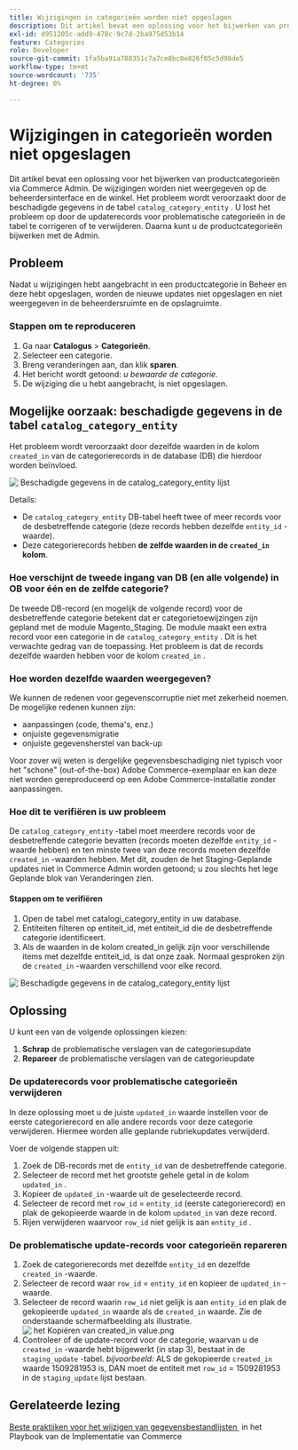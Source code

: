 ```yaml
---
title: Wijzigingen in categorieën worden niet opgeslagen
description: Dit artikel bevat een oplossing voor het bijwerken van productcategorieën via Commerce Admin. De wijzigingen worden niet weergegeven op de beheerdersinterface en de winkel. Het probleem wordt veroorzaakt door de bedorven gegevens in &grave; catalog_category_entity lijst &grave;. U lost het probleem op door de updaterecords voor problematische categorieën in de tabel te corrigeren of te verwijderen. Daarna kunt u de productcategorieën bijwerken met de Admin.
exl-id: d951205c-add9-478c-9c7d-2ba975d53b14
feature: Categories
role: Developer
source-git-commit: 1fa5ba91a788351c7a7ce8bc0e826f05c5d98de5
workflow-type: tm+mt
source-wordcount: '735'
ht-degree: 0%

---
```


# Wijzigingen in categorieën worden niet opgeslagen

Dit artikel bevat een oplossing voor het bijwerken van productcategorieën via Commerce Admin. De wijzigingen worden niet weergegeven op de beheerdersinterface en de winkel. Het probleem wordt veroorzaakt door de beschadigde gegevens in de tabel `catalog_category_entity` . U lost het probleem op door de updaterecords voor problematische categorieën in de tabel te corrigeren of te verwijderen. Daarna kunt u de productcategorieën bijwerken met de Admin.

## Probleem

Nadat u wijzigingen hebt aangebracht in een productcategorie in Beheer en deze hebt opgeslagen, worden de nieuwe updates niet opgeslagen en niet weergegeven in de beheerdersruimte en de opslagruimte.

### Stappen om te reproduceren

1. Ga naar **Catalogus** > **Categorieën**.
1. Selecteer een categorie.
1. Breng veranderingen aan, dan klik **sparen**.
1. Het bericht wordt getoond: *u bewaarde de categorie*.
1. De wijziging die u hebt aangebracht, is niet opgeslagen.

## Mogelijke oorzaak: beschadigde gegevens in de tabel `catalog_category_entity`

Het probleem wordt veroorzaakt door dezelfde waarden in de kolom `created_in` van de categorierecords in de database (DB) die hierdoor worden beïnvloed.

![&#x200B; Beschadigde gegevens in de catalog_category_entity lijst &#x200B;](assets/catalog_category_entity.png)

Details:

* De `catalog_category_entity` DB-tabel heeft twee of meer records voor de desbetreffende categorie (deze records hebben dezelfde `entity_id` -waarde).
* Deze categorierecords hebben **de zelfde waarden in de `created_in` kolom**.

### Hoe verschijnt de tweede ingang van DB (en alle volgende) in OB voor één en de zelfde categorie?

De tweede DB-record (en mogelijk de volgende record) voor de desbetreffende categorie betekent dat er categorietoewijzingen zijn gepland met de module Magento\_Staging. De module maakt een extra record voor een categorie in de `catalog_category_entity` . Dit is het verwachte gedrag van de toepassing. Het probleem is dat de records dezelfde waarden hebben voor de kolom `created_in` .

### Hoe worden dezelfde waarden weergegeven?

We kunnen de redenen voor gegevenscorruptie niet met zekerheid noemen. De mogelijke redenen kunnen zijn:

* aanpassingen (code, thema&#39;s, enz.)
* onjuiste gegevensmigratie
* onjuiste gegevensherstel van back-up

Voor zover wij weten is dergelijke gegevensbeschadiging niet typisch voor het &quot;schone&quot; (out-of-the-box) Adobe Commerce-exemplaar en kan deze niet worden gereproduceerd op een Adobe Commerce-installatie zonder aanpassingen.

### Hoe dit te verifiëren is uw probleem

De `catalog_category_entity` -tabel moet meerdere records voor de desbetreffende categorie bevatten (records moeten dezelfde `entity_id` -waarde hebben) en ten minste twee van deze records moeten dezelfde `created_in` -waarden hebben. Met dit, zouden de het Staging-Geplande updates niet in Commerce Admin worden getoond; u zou slechts het lege Geplande blok van Veranderingen zien.

#### Stappen om te verifiëren

1. Open de tabel met catalogi\_category\_entity in uw database.
1. Entiteiten filteren op entiteit\_id, met entiteit\_id die de desbetreffende categorie identificeert.
1. Als de waarden in de kolom created\_in gelijk zijn voor verschillende items met dezelfde entiteit\_id, is dat onze zaak. Normaal gesproken zijn de `created_in` -waarden verschillend voor elke record.

![&#x200B; Beschadigde gegevens in de catalog_category_entity lijst &#x200B;](assets/catalog_category_entity.png)

## Oplossing

U kunt een van de volgende oplossingen kiezen:

1. **Schrap** de problematische verslagen van de categoriesupdate
1. **Repareer** de problematische verslagen van de categorieupdate

### De updaterecords voor problematische categorieën verwijderen

In deze oplossing moet u de juiste `updated_in` waarde instellen voor de eerste categorierecord en alle andere records voor deze categorie verwijderen. Hiermee worden alle geplande rubriekupdates verwijderd.

Voer de volgende stappen uit:

1. Zoek de DB-records met de `entity_id` van de desbetreffende categorie.
1. Selecteer de record met het grootste gehele getal in de kolom `updated_in` .
1. Kopieer de `updated_in` -waarde uit de geselecteerde record.
1. Selecteer de record met `row_id` = `entity_id` (eerste categorierecord) en plak de gekopieerde waarde in de kolom `updated_in` van deze record.
1. Rijen verwijderen waarvoor `row_id` niet gelijk is aan `entity_id` .

### De problematische update-records voor categorieën repareren

1. Zoek de categorierecords met dezelfde `entity_id` en dezelfde `created_in` -waarde.
1. Selecteer de record waar `row_id` = `entity_id` en kopieer de `updated_in` -waarde.
1. Selecteer de record waarin `row_id` niet gelijk is aan `entity_id` en plak de gekopieerde `updated_in` waarde als de `created_in` waarde. Zie de onderstaande schermafbeelding als illustratie.    ![&#x200B; het Kopiëren van created_in value.png &#x200B;](assets/copy_created-in_value.png)
1. Controleer of de update-record voor de categorie, waarvan u de `created_in` -waarde hebt bijgewerkt (in stap 3), bestaat in de `staging_update` -tabel. *bijvoorbeeld:* ALS de gekopieerde `created_in` waarde 1509281953 is, DAN moet de entiteit met `row_id` = 1509281953 in de `staging_update` lijst bestaan.

## Gerelateerde lezing

[&#x200B; Beste praktijken voor het wijzigen van gegevensbestandlijsten &#x200B;](https://experienceleague.adobe.com/nl/docs/commerce-operations/implementation-playbook/best-practices/development/modifying-core-and-third-party-tables#why-adobe-recommends-avoiding-modifications) in het Playbook van de Implementatie van Commerce
